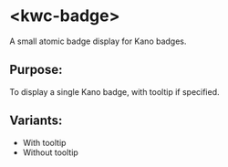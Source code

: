 # \<kwc-badge\>

A small atomic badge display for Kano badges.

## Purpose:
To display a single Kano badge, with tooltip if specified.

## Variants:
* With tooltip
* Without tooltip
